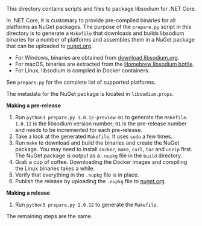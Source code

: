 This directory contains scripts and files to package libsodium for .NET Core.

In .NET Core, it is customary to provide pre-compiled binaries for all platforms
as NuGet packages. The purpose of the `prepare.py` script in this directory is
to generate a `Makefile` that downloads and builds libsodium binaries for a
number of platforms and assembles them in a NuGet package that can be uploaded
to [nuget.org](https://nuget.org/).

* For Windows, binaries are obtained from
  [download.libsodium.org](https://download.libsodium.org/libsodium/releases/).
* For macOS, binaries are extracted from the
  [Homebrew libsodium bottle](https://bintray.com/homebrew/bottles/libsodium).
* For Linux, libsodium is compiled in Docker containers.

See `prepare.py` for the complete list of supported platforms.

The metadata for the NuGet package is located in `libsodium.props`.


**Making a pre-release**

1. Run `python3 prepare.py 1.0.12-preview-01` to generate the `Makefile`.
   `1.0.12` is the libsodium version number; `01` is the pre-release
   number and needs to be incremented for each pre-release.
2. Take a look at the generated `Makefile`. It uses `sudo` a few times.
3. Run `make` to download and build the binaries and create the NuGet
   package. You may need to install `docker`, `make`, `curl`, `tar` and
   `unzip` first. The NuGet package is output as a `.nupkg` file in the
   `build` directory.
4. Grab a cup of coffee. Downloading the Docker images and compiling the
   Linux binaries takes a while.
5. Verify that everything in the `.nupkg` file is in place.
6. Publish the release by uploading the `.nupkg` file to 
   [nuget.org](https://nuget.org/).


**Making a release**

1. Run `python3 prepare.py 1.0.12` to generate the `Makefile`.

The remaining steps are the same.
